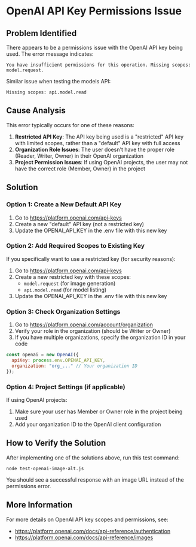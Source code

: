 # OpenAI API Key Permissions Issue

## Problem Identified

There appears to be a permissions issue with the OpenAI API key being used. The error message indicates:

```
You have insufficient permissions for this operation. Missing scopes: model.request.
```

Similar issue when testing the models API:

```
Missing scopes: api.model.read
```

## Cause Analysis

This error typically occurs for one of these reasons:

1. **Restricted API Key**: The API key being used is a "restricted" API key with limited scopes, rather than a "default" API key with full access
2. **Organization Role Issues**: The user doesn't have the proper role (Reader, Writer, Owner) in their OpenAI organization
3. **Project Permission Issues**: If using OpenAI projects, the user may not have the correct role (Member, Owner) in the project

## Solution

### Option 1: Create a New Default API Key

1. Go to https://platform.openai.com/api-keys
2. Create a new "default" API key (not a restricted key)
3. Update the OPENAI_API_KEY in the .env file with this new key

### Option 2: Add Required Scopes to Existing Key

If you specifically want to use a restricted key (for security reasons):

1. Go to https://platform.openai.com/api-keys
2. Create a new restricted key with these scopes:
   - `model.request` (for image generation)
   - `api.model.read` (for model listing)
3. Update the OPENAI_API_KEY in the .env file with this new key

### Option 3: Check Organization Settings

1. Go to https://platform.openai.com/account/organization
2. Verify your role in the organization (should be Writer or Owner)
3. If you have multiple organizations, specify the organization ID in your code

```javascript
const openai = new OpenAI({
  apiKey: process.env.OPENAI_API_KEY,
  organization: "org_..." // Your organization ID
});
```

### Option 4: Project Settings (if applicable)

If using OpenAI projects:

1. Make sure your user has Member or Owner role in the project being used
2. Add your organization ID to the OpenAI client configuration

## How to Verify the Solution

After implementing one of the solutions above, run this test command:

```
node test-openai-image-alt.js
```

You should see a successful response with an image URL instead of the permissions error.

## More Information

For more details on OpenAI API key scopes and permissions, see:
- https://platform.openai.com/docs/api-reference/authentication
- https://platform.openai.com/docs/api-reference/images